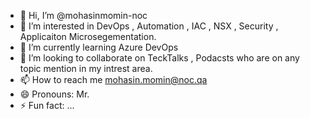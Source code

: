 - 👋 Hi, I’m @mohasinmomin-noc
- 👀 I’m interested in DevOps , Automation , IAC , NSX , Security , Applicaiton Microsegementation. 
- 🌱 I’m currently learning Azure DevOps
- 💞️ I’m looking to collaborate on TeckTalks , Podacsts who are on any topic mention in my intrest area.  
- 📫 How to reach me mohasin.momin@noc.qa
- 😄 Pronouns: Mr.
- ⚡ Fun fact: ...

<!---
mohasinmomin-noc/mohasinmomin-noc is a ✨ special ✨ repository because its `README.md` (this file) appears on your GitHub profile.
You can click the Preview link to take a look at your changes.
--->
